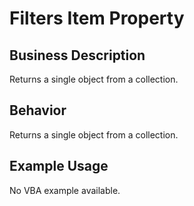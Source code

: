 # Filters Item Property

## Business Description
Returns a single object from a collection.

## Behavior
Returns a single object from a collection.

## Example Usage
No VBA example available.
